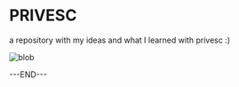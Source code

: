 # PRIVESC
a repository with my ideas and what I learned with privesc :) 

![blob](https://user-images.githubusercontent.com/68440743/232260531-1f907a9e-07bb-4991-86e4-d44d3e5fd05a.gif)

---END---

